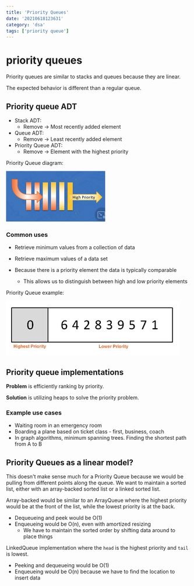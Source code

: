 ```yaml
---
title: 'Priority Queues'
date: '20210618123631'
category: 'dsa'
tags: ['priority queue']
---
```


# priority queues
Priority queues are similar to stacks and queues because they are linear.

The expected behavior is different than a regular queue.

## Priority queue ADT
* Stack ADT:
    * Remove -> Most recently added element
* Queue ADT:
    * Remove -> Least recently added element
* Priority Queue ADT:
    * Remove -> Element with the highest priority


Priority Queue diagram:


![Priority queue diagram](./20210618123821-img-1.png)

### Common uses
* Retrieve minimum values from a collection of data
* Retrieve maximum values of a data set

* Because there is a priority element the data is typically comparable
    * This allows us to distinguish between high and low priority elements

Priority Queue example:


![priority queue example](./20210618124109-img-2.png)

## Priority queue implementations
**Problem** is efficiently ranking by priority.

**Solution** is utilizing heaps to solve the priority problem.

### Example use cases
* Waiting room in an emergency room
* Boarding a plane based on ticket class - first, business, coach
* In graph algorithms, minimum spanning trees. Finding the shortest path from A to B

## Priority Queues as a linear model?
This doesn't make sense much for a Priority Queue because we would be pulling from different
points along the queue. We want to maintain a sorted list, either with an array-backed sorted
list or a linked sorted list.

Array-backed would be similar to an ArrayQueue where the highest priority would
be at the front of the list, while the lowest priority is at the back.
* Dequeueing and peek would be O(1)
* Enqueueing would be O(n), even with amortized resizing
    * We have to maintain the sorted order by shifting data around to place things

LinkedQueue implementation where the `head` is the highest priority and `tail` is lowest.
* Peeking and dequeueing would be O(1)
* Enqueueing would be O(n) because we have to find the location to insert data


